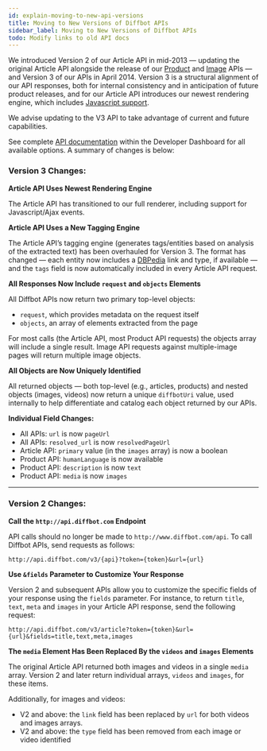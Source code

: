 ```yaml
---
id: explain-moving-to-new-api-versions
title: Moving to New Versions of Diffbot APIs
sidebar_label: Moving to New Versions of Diffbot APIs
todo: Modify links to old API docs
---
```


<div class="entry-content">
		<p>We introduced Version 2 of our Article API in mid-2013 — updating the original Article API alongside the release of our <a href="http://www.diffbot.com/products/automatic/product">Product</a> and <a href="http://www.diffbot.com/products/automatic/image">Image</a> APIs — and Version 3 of our APIs in April 2014. Version 3 is a structural alignment of our API responses, both for internal consistency and in anticipation of future product releases, and for our Article API introduces our newest rendering engine, which includes <a title="Do Diffbot APIs execute Javascript?" href="explain-apis-javascript-support">Javascript support</a>.</p>
<p>We advise updating to the V3 API to take advantage of current and future capabilities.</p>
<p>See complete <a href="api-intro">API documentation</a> within the Developer Dashboard for all available options. A summary of changes is below:</p>
<h3 id="ipt_kb_toc_88_0">Version 3 Changes:</h3>
<p><strong>Article API Uses Newest Rendering Engine</strong></p>
<p>The Article API has transitioned to our full renderer, including support for Javascript/Ajax events.</p>
<p><strong>Article API Uses a New Tagging Engine</strong></p>
<p>The Article API’s tagging engine (generates tags/entities based on analysis of the extracted text) has been overhauled for Version 3. The format has changed — each entity now includes a <a title="DBPedia" href="http://wiki.dbpedia.org/About" target="_blank">DBPedia</a> link and type, if available — and the <code>tags</code> field is now automatically included in every Article API request.</p>
<p><b>All Responses Now Include <code>request</code> and <code>objects</code> Elements</b></p>
<p>All Diffbot APIs now return two primary top-level objects:</p>
<ul>
<li>
<code>request</code>, which provides metadata on the request itself</li>
<li>
<code>objects</code>, an array of elements extracted from the page</li>
</ul>
<p>For most calls (the Article API, most Product API requests) the objects array will include a single result. Image API requests against multiple-image pages will return multiple image objects.</p>
<p><strong>All Objects are Now Uniquely Identified</strong></p>
<p>All returned objects — both top-level (e.g., articles, products) and nested objects (images, videos) now return a unique <code>diffbotUri</code> value, used internally to help differentiate and catalog each object returned by our APIs.</p>
<p><strong>Individual Field Changes:</strong></p>
<ul>
<li>All APIs: <code>url</code> is now <code>pageUrl</code>
</li>
<li>All APIs: <code>resolved_url</code> is now <code>resolvedPageUrl</code>
</li>
<li>Article API: <code>primary</code> value (in the <code>images</code> array) is now a boolean</li>
<li>Product API: <code>humanLanguage</code> is now available</li>
<li>Product API: <code>description</code> is now <code>text</code>
</li>
<li>Product API: <code>media</code> is now <code>images</code>
</li>
</ul>
<hr>
<h3 id="ipt_kb_toc_88_1">Version 2 Changes:</h3>
<p><strong>Call the <code>http://api.diffbot.com</code> Endpoint</strong></p>
<p>API calls should no longer be made to <code>http://www.diffbot.com/api</code>. To call Diffbot APIs, send requests as follows:</p>
<p><code>http://api.diffbot.com/v3/{api}?token={token}&amp;url={url}</code></p>
<p><strong>Use <code>&amp;fields</code> Parameter to Customize Your Response</strong></p>
<p>Version 2 and subsequent APIs allow you to customize the specific fields of your response using the <code>fields</code> parameter. For instance, to return <code>title</code>, <code>text</code>, <code>meta</code> and <code>images</code> in your Article API response, send the following request:</p>
<p><code>http://api.diffbot.com/v3/article?token={token}&amp;url={url}&amp;fields=title,text,meta,images</code></p>
<p><strong>The <code>media</code> Element Has Been Replaced By the <code>videos</code> and <code>images</code> Elements</strong></p>
<p>The original Article API returned both images and videos in a single <code>media</code> array. Version 2 and later return individual arrays, <code>videos</code> and <code>images</code>, for these items.</p>
<p>Additionally, for images and videos:</p>
<ul>
<li>V2 and above: the <code>link</code> field has been replaced by <code>url</code> for both videos and images arrays.</li>
<li>V2 and above: the <code>type</code> field has been removed from each image or video identified</li>
</ul>
			</div>
